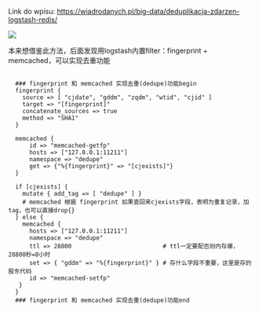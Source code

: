 Link do wpisu: https://wiadrodanych.pl/big-data/deduplikacja-zdarzen-logstash-redis/

![](https://github.com/zorteran/logstash-deduplication/blob/d603fd67dbe7cc9922b0c6d176fd3430e899a970/demo.gif)

本来想借鉴此方法，后面发现用logstash内置filter：fingerprint + memcached，可以实现去重功能

```

  ### fingerprint 和 memcached 实现去重(dedupe)功能begin
  fingerprint {
    source => [ "cjdate", "gddm", "zqdm", "wtid", "cjid" ]
    target => "[fingerprint]"
    concatenate_sources => true
    method => "SHA1"
  }

  memcached {
      id => "memcached-getfp"
      hosts => ["127.0.0.1:11211"]
      namespace => "dedupe"
      get => {"%{fingerprint}" => "[cjexists]"}
  }

  if [cjexists] {
    mutate { add_tag => [ "dedupe" ] }
    # memcached 根据 fingerprint 如果查回来cjexists字段，表明为重复记录，加tag，也可以直接drop{}
  } else {
    memcached {
      hosts => ["127.0.0.1:11211"]
      namespace => "dedupe"
      ttl => 28800                          # ttl一定要配否则内存爆，28800秒=8小时
      set => { "gddm" => "%{fingerprint}" } # 存什么字段不重要，这里是存的股东代码
      id => "memcached-setfp"
   }
  }
  ### fingerprint 和 memcached 实现去重(dedupe)功能end
  
```
